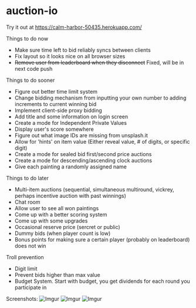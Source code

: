 # auction-io

Try it out at https://calm-harbor-50435.herokuapp.com/

Things to do now
- Make sure time left to bid reliably syncs between clients
- Fix layout so it looks nice on all browser sizes
- ~~Remove user from leaderboard when they disconnect~~ Fixed, will be in next code push

Things to do sooner
- Figure out better time limit system
- Change bidding mechanism from inputting your own number to adding increments to current winning bid
- Implement client-side proxy bidding
- Add title and some information on login screen
- Create a mode for Independent Private Values
- Display user's score somewhere
- Figure out what image IDs are missing from unsplash.it
- Allow for 'hints' on item value (Either reveal value, # of digits, or specific digit)
- Create a mode for sealed bid first/second price auctions
- Create a mode for descending/ascending clock auctions
- Give each painting a randomly assigned name

Things to do later
- Multi-item auctions (sequential, simultaneous multiround, vickrey, perhaps incentive auction with past winnings)
- Chat room
- Allow user to see all won paintings
- Come up with a better scoring system
- Come up with some upgrades
- Occasional reserve price (sercret or public)
- Dummy bids (when player count is low)
- Bonus points for making sure a certain player (probably on leaderboard) does not win


Troll prevention
- Digit limit
- Prevent bids higher than max value
- Budget System. Start with budget, you get dividends for each round you participate in

Screenshots:
![Imgur](http://i.imgur.com/VqpztTS.png)
![Imgur](http://i.imgur.com/AAWGnm5.png)
![Imgur](http://i.imgur.com/2vgi3Rd.png)
